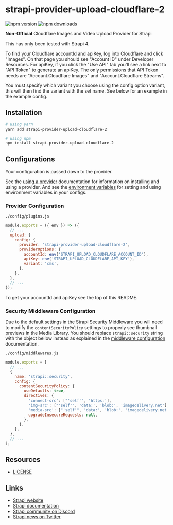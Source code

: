 # strapi-provider-upload-cloudflare-2

[![npm version](https://img.shields.io/npm/v/strapi-provider-upload-cloudflare-2.svg)](https://www.npmjs.org/package/strapi-provider-upload-cloudflare-2)
[![npm downloads](https://img.shields.io/npm/dm/strapi-provider-upload-cloudflare-2.svg)](https://www.npmjs.org/package/strapi-provider-upload-cloudflare-2)

**Non-Official** Cloudflare Images and Video Upload Provider for Strapi

This has only been tested with Strapi 4.

To find your Cloudflare accountId and apiKey, log into Cloudflare and click "Images". On that page you should see "Account ID" under Developer Resources. For apiKey, if you click the "Use API" tab you'll see a link next to "API Token" to generate an apiKey. The only permissions that API Token needs are "Account.Cloudflare Images" and "Account.Cloudflare Streams".

You must specify which variant you choose using the config option variant, this will then find the variant with the set name. See below for an example in the example config.

## Installation

```bash
# using yarn
yarn add strapi-provider-upload-cloudflare-2

# using npm
npm install strapi-provider-upload-cloudflare-2
```

## Configurations

Your configuration is passed down to the provider.

See the [using a provider](https://docs.strapi.io/developer-docs/latest/plugins/upload.html#using-a-provider) documentation for information on installing and using a provider. And see the [environment variables](https://docs.strapi.io/developer-docs/latest/setup-deployment-guides/configurations/optional/environment.html#environment-variables) for setting and using environment variables in your configs.

### Provider Configuration

`./config/plugins.js`

```js
module.exports = ({ env }) => ({
  // ...
  upload: {
    config: {
      provider: 'strapi-provider-upload-cloudflare-2',
      providerOptions: {
        accountId: env('STRAPI_UPLOAD_CLOUDFLARE_ACCOUNT_ID'),
        apiKey: env('STRAPI_UPLOAD_CLOUDFLARE_API_KEY'),
        variant: 'cms',
      },
    },
  },
  // ...
});
```

To get your accountId and apiKey see the top of this README.

### Security Middleware Configuration

Due to the default settings in the Strapi Security Middleware you will need to modify the `contentSecurityPolicy` settings to properly see thumbnail previews in the Media Library. You should replace `strapi::security` string with the object bellow instead as explained in the [middleware configuration](https://docs.strapi.io/developer-docs/latest/setup-deployment-guides/configurations/required/middlewares.html#loading-order) documentation.

`./config/middlewares.js`

```js
module.exports = [
  // ...
  {
    name: 'strapi::security',
    config: {
      contentSecurityPolicy: {
        useDefaults: true,
        directives: {
          'connect-src': ["'self'", 'https:'],
          'img-src': ["'self'", 'data:', 'blob:', 'imagedelivery.net'],
          'media-src': ["'self'", 'data:', 'blob:', 'imagedelivery.net'],
          upgradeInsecureRequests: null,
        },
      },
    },
  },
  // ...
];
```

## Resources

- [LICENSE](LICENSE)

## Links

- [Strapi website](https://strapi.io/)
- [Strapi documentation](https://docs.strapi.io)
- [Strapi community on Discord](https://discord.strapi.io)
- [Strapi news on Twitter](https://twitter.com/strapijs)
